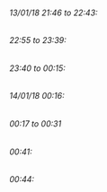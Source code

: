 

###### 13/01/18 21:46 to 22:43:


###### 22:55 to 23:39:


###### 23:40 to 00:15:


###### 14/01/18 00:16: 
###### 00:17 to 00:31


###### 00:41: 


###### 00:44: 
